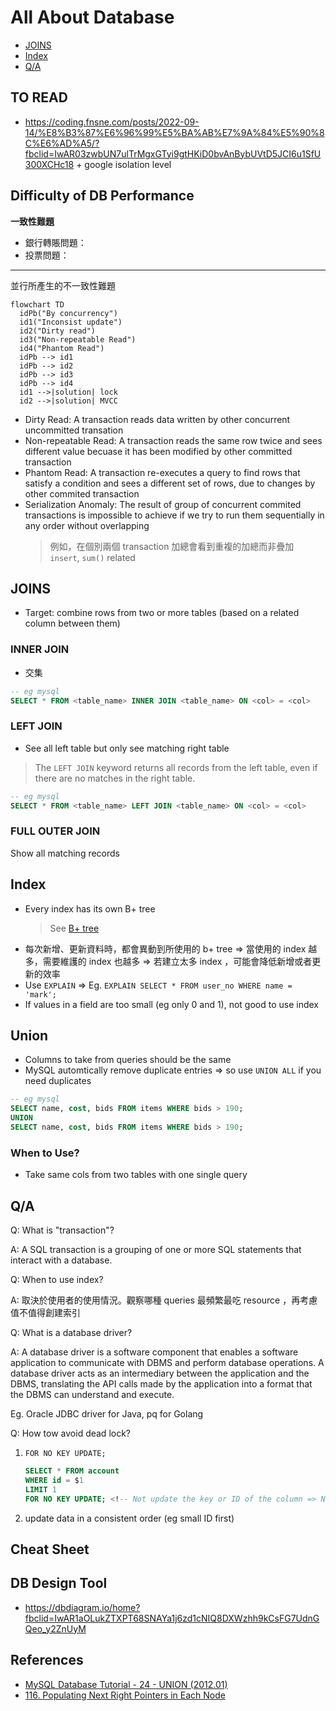# All About Database


- [JOINS](#joins)
- [Index](#index)
- [Q/A](#qa)

## TO READ

- https://coding.fnsne.com/posts/2022-09-14/%E8%B3%87%E6%96%99%E5%BA%AB%E7%9A%84%E5%90%8C%E6%AD%A5/?fbclid=IwAR03zwbUN7ulTrMgxGTyi9gtHKiD0bvAnBybUVtD5JCI6u1SfU300XCHc18 + google isolation level

## Difficulty of DB Performance

**一致性難題**

- 銀行轉賬問題：
- 投票問題：

---

並行所產生的不一致性難題

```mermaid
flowchart TD
  idPb("By concurrency")
  id1("Inconsist update")
  id2("Dirty read")
  id3("Non-repeatable Read")
  id4("Phantom Read")
  idPb --> id1
  idPb --> id2
  idPb --> id3
  idPb --> id4
  id1 -->|solution| lock
  id2 -->|solution| MVCC 
```

- Dirty Read: A transaction reads data written by other concurrent uncommitted transation
- Non-repeatable Read: A transaction reads the same row twice and sees different value becuase it has been modified by other committed transaction
- Phantom Read: A transaction re-executes a query to find rows that satisfy a condition and sees a different set of rows, due to changes by other commited transaction
- Serialization Anomaly: The result of group of concurrent commited transactions is impossible to achieve if we try to run them sequentially in any order without overlapping
    > 例如，在個別兩個 transaction 加總會看到重複的加總而非疊加   
    > `insert`, `sum()` related

## JOINS

- Target: combine rows from two or more tables (based on a related column between them)

### INNER JOIN

- 交集

```sql
-- eg mysql
SELECT * FROM <table_name> INNER JOIN <table_name> ON <col> = <col>
```

### LEFT JOIN

- See all left table but only see matching right table

> The `LEFT JOIN` keyword returns all records from the left table, even if there are no matches in the right table.

```sql
-- eg mysql
SELECT * FROM <table_name> LEFT JOIN <table_name> ON <col> = <col>
```

### FULL OUTER JOIN

Show all matching records

## Index

- Every index has its own B+ tree
  > See [B+ tree](https://github.com/chengr4/my-data-structures/blob/main/tree/README.md#b-tree)
- 每次新增、更新資料時，都會異動到所使用的 b+ tree => 當使用的 index 越多，需要維護的 index 也越多 => 若建立太多 index ，可能會降低新增或者更新的效率
- Use `EXPLAIN` => Eg. `EXPLAIN SELECT * FROM user_no WHERE name = 'mark';`
- If values in a field are too small (eg only 0 and 1), not good to use index 

## Union

- Columns to take from queries should be the same
- MySQL automtically remove duplicate entries => so use `UNION ALL` if you need duplicates

```sql
-- eg mysql
SELECT name, cost, bids FROM items WHERE bids > 190;
UNION
SELECT name, cost, bids FROM items WHERE bids > 190;
```


### When to Use?

- Take same cols from two tables with one single query

## Q/A

Q: What is "transaction"?

A: A SQL transaction is a grouping of one or more SQL statements that interact with a database.

Q: When to use index?

A: 取決於使用者的使用情況。觀察哪種 queries 最頻繁最吃 resource ，再考慮值不值得創建索引

Q: What is a database driver?

A: A database driver is a software component that enables a software application to communicate with DBMS and perform database operations. A database driver acts as an intermediary between the application and the DBMS, translating the API calls made by the application into a format that the DBMS can understand and execute.

Eg. Oracle JDBC driver for Java, pq for Golang

Q: How tow avoid dead lock?

1. `FOR NO KEY UPDATE;`
    ```sql
    SELECT * FROM account
    WHERE id = $1
    LIMIT 1
    FOR NO KEY UPDATE; <!-- Not update the key or ID of the column => Not affect foreign key of other table  -->
    ```
2. update data in a consistent order (eg small ID first)

## Cheat Sheet

## DB Design Tool

- https://dbdiagram.io/home?fbclid=IwAR1aOLukZTXPT68SNAYa1j6zd1cNIQ8DXWzhh9kCsFG7UdnGQeo_y2ZnUyM

## References

- [MySQL Database Tutorial - 24 - UNION (2012.01)](https://youtu.be/crj8x1PevcY)
- [116. Populating Next Right Pointers in Each Node](https://leetcode.com/problems/populating-next-right-pointers-in-each-node/)
